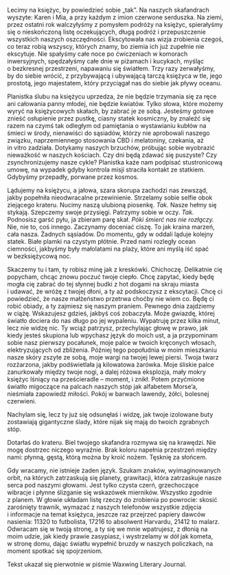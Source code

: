 Lecimy na księżyc, by powiedzieć sobie „tak”. Na naszych skafandrach wyszyte: Karen i&nbsp;Mia, a&nbsp;przy każdym z&nbsp;imion czerwone serduszka. Na ziemi, przez ostatni rok walczyłyśmy z&nbsp;pomysłem podróży na księżyc, spierałyśmy się o&nbsp;nieskończoną listę oczekujących, długą podróż i&nbsp;przepuszczenie wszystkich naszych oszczędności. Ekscytowała nas wizja zrobienia czegoś, co teraz robią wszyscy, których znamy, bo ziemia ich już zupełnie nie ekscytuje. Nie spałyśmy całe noce po ćwiczeniach w&nbsp;komorach inwersyjnych, spędzałyśmy całe dnie w&nbsp;piżamach i&nbsp;kucykach, myśląc o&nbsp;bezkresnej przestrzeni, napawaniu się światłem. Trzy razy zerwałyśmy, by do siebie wrócić, z&nbsp;przybywającą i&nbsp;ubywającą tarczą księżyca w&nbsp;tle, jego prostotą, jego majestatem, który przyciągał nas do siebie jak pływy oceanu.

Planistka ślubu na księżycu uprzedza, że nie będzie trzymania się za ręce ani całowania panny młodej, nie będzie kwiatów. Tylko słowa, które możemy wyryć na księżycowych skałach, by zabrać je ze sobą. Jesteśmy gotowe znieść osłupienie przez pustkę, ciasny statek kosmiczny, by znaleźć się razem na czymś tak odległym od pamiętania o&nbsp;wystawianiu kubłów na śmieci w&nbsp;środy, nienawiści do sąsiadów, którzy nie aprobowali naszego związku, naprzemiennego stosowania CBD i&nbsp;melatoniny, czekania, aż in&nbsp;vitro zadziała. Dotykamy naszych brzuchów, próbując sobie wyobrazić nieważkość w&nbsp;naszych kościach. Czy dni będą zdawać się puszyste? Czy zsynchronizujemy nasze cykle? Planistka każe nam podpisać stustronicową umowę, na wypadek gdyby kontrola misji straciła kontakt ze statkiem. Gdybyśmy przepadły, porwane przez kosmos.

Lądujemy na księżycu, a&nbsp;jałowa, szara skorupa zachodzi nas zewsząd, jakby popełniła nieodwracalne przewinienie. Strzelamy sobie selfie obok ziejącego krateru. Nucimy naszą ulubioną piosenkę. *Tak.* Nasze hełmy się stykają. Szepczemy swoje przysięgi. Patrzymy sobie w&nbsp;oczy. *Tak.* Podnosisz garść pyłu, ja zbieram parę skał. *Póki śmierć nas nie rozłączy.* Nie, nie to, coś innego. Zaczynamy doceniać ciszę. To jak kraina marzeń, cała nasza. Żadnych sąsiadów. Do momentu, gdy w&nbsp;oddali ląduje kolejny statek. Białe plamki na czystym płótnie. Przed nami rozległy ocean ciemności, jakbyśmy były małolatami na plaży, które ani myślą iść spać w&nbsp;bezksiężycową noc.

Skaczemy tu i&nbsp;tam, ty robisz minę jak z&nbsp;kreskówki. Chichoczę. Delikatnie cię popycham, chcąc znowu poczuć twoje ciepło. Chcę zapytać, kiedy będę mogła cię zabrać do tej słynnej budki z&nbsp;hot dogami na skraju miasta i&nbsp;udawać, że wróżę z&nbsp;twojej dłoni, a&nbsp;ty aż podskoczysz z&nbsp;ekscytacji. Chcę ci powiedzieć, że nasze małżeństwo przetrwa choćby nie wiem co. Będę ci robić obiady, a&nbsp;ty zajmiesz się naszym praniem. Pewnego dnia zajdziemy w&nbsp;ciążę. Wskazujesz gdzieś, jakbyś coś zobaczyła. Może gwiazdę, której światło dociera do nas długo po jej wypaleniu. Wypatruję przez kilka minut, lecz nie widzę nic. Ty wciąż patrzysz, przechylając głowę w&nbsp;prawo, jak kiedy jesteś skupiona lub wpychasz język do moich ust, a&nbsp;ja przypominam sobie nasz pierwszy pocałunek, moje palce w&nbsp;twoich kręconych włosach, elektryzujących od zbliżenia. Później tego popołudnia w&nbsp;moim mieszkaniu nasze skóry zszyte ze sobą, moje wargi na twojej lewej piersi. Twoja twarz rozżarzona, jakby podświetlała ją kilowatowa żarówka. Moje śliskie palce zanurkowały między twoje nogi, a&nbsp;dalej różowa eksplozja, mały mokry księżyc lśniący na prześcieradle – moment, i&nbsp;znikł. Potem przyćmione światło migoczące na palcach naszych stóp jak alfabetem Morse’a, nieśmiała zapowiedź miłości. Pokój w&nbsp;barwach lawendy, żółci, bolesnej czerwieni.

Nachylam się, lecz ty już się odsunęłaś i&nbsp;widzę, jak twoje izolowane buty zostawiają gigantyczne ślady, które nijak się mają do twoich zgrabnych stóp.

Dotarłaś do krateru. Biel twojego skafandra rozmywa się na krawędzi. Nie mogę dostrzec niczego wyraźnie. Brak koloru napełnia przestrzeń między nami: płynną, gęstą, którą można by kroić nożem. Tęsknię za słońcem.

Gdy wracamy, nie istnieje żaden język. Szukam znaków, wyimaginowanych orbit, na których zatrzaskują się planety, grawitacji, która zatrzaskuje nasze serca pod naszymi głowami. Jest tylko czysta czerń, grzechoczące wibracje i&nbsp;płynne ślizganie się wskazówek mierników. Wszystko zgodnie z&nbsp;planem. W&nbsp;głowie układam listę rzeczy do zrobienia po powrocie: skosić zarośnięty trawnik, wymazać z&nbsp;naszych telefonów wszystkie zdjęcia i&nbsp;informacje na temat księżyca, jeszcze raz przejrzeć papiery dawców nasienia: 11320 to futbolista, 17216 to absolwent Harvardu, 21412 to malarz. Odwracam się w&nbsp;twoją stronę, a&nbsp;ty się we mnie wpatrujesz, z&nbsp;dłonią na moim udzie, jak kiedy prawie zasypiasz, i&nbsp;wystrzelamy w&nbsp;dół jak kometa, w&nbsp;stronę domu, dając światłu wypełnić bruzdy w&nbsp;naszych policzkach, na moment spotkać się spojrzeniom.

<credits>Tekst ukazał się pierwotnie w&nbsp;piśmie Waxwing Literary Journal.</credits>